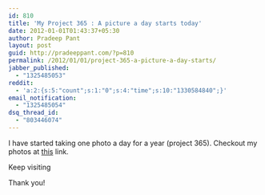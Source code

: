 ```yaml
---
id: 810
title: 'My Project 365 : A picture a day starts today'
date: 2012-01-01T01:43:37+05:30
author: Pradeep Pant
layout: post
guid: http://pradeeppant.com/?p=810
permalink: /2012/01/01/project-365-a-picture-a-day-starts/
jabber_published:
  - "1325485053"
reddit:
  - 'a:2:{s:5:"count";s:1:"0";s:4:"time";s:10:"1330584840";}'
email_notification:
  - "1325485054"
dsq_thread_id:
  - "803446074"
---
```

I have started taking one photo a day for a year (project 365). Checkout my photos at [this](http://ppant.tumblr.com/) link.

Keep visiting

Thank you!